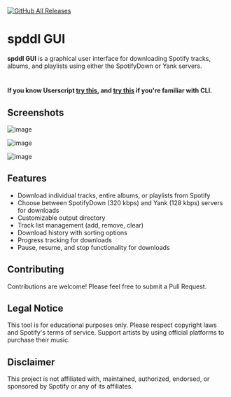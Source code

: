 [![GitHub All Releases](https://img.shields.io/github/downloads/afkarxyz/spddl-GUI/total?style=for-the-badge)](https://github.com/afkarxyz/spddl-GUI/releases)

# spddl GUI

**spddl GUI** is a graphical user interface for downloading Spotify tracks, albums, and playlists using either the SpotifyDown or Yank servers.

#
#### If you know Userscript [try this,](https://github.com/afkarxyz/Yank-UserScript) and [try this](https://github.com/afkarxyz/spddl) if you're familiar with CLI.

## Screenshots

![image](https://github.com/user-attachments/assets/c41a85bf-d01d-4711-9ede-3a2a1287068f)

![image](https://github.com/user-attachments/assets/56f3db12-c073-4dae-81f2-c7209306adc8)

![image](https://github.com/user-attachments/assets/19b06a99-0bc9-45ae-80f1-a28fceeb2ab2)

## Features

- Download individual tracks, entire albums, or playlists from Spotify
- Choose between SpotifyDown (320 kbps) and Yank (128 kbps) servers for downloads
- Customizable output directory
- Track list management (add, remove, clear)
- Download history with sorting options
- Progress tracking for downloads
- Pause, resume, and stop functionality for downloads

## Contributing

Contributions are welcome! Please feel free to submit a Pull Request.

## Legal Notice

This tool is for educational purposes only. Please respect copyright laws and Spotify's terms of service. Support artists by using official platforms to purchase their music.

## Disclaimer

This project is not affiliated with, maintained, authorized, endorsed, or sponsored by Spotify or any of its affiliates.
